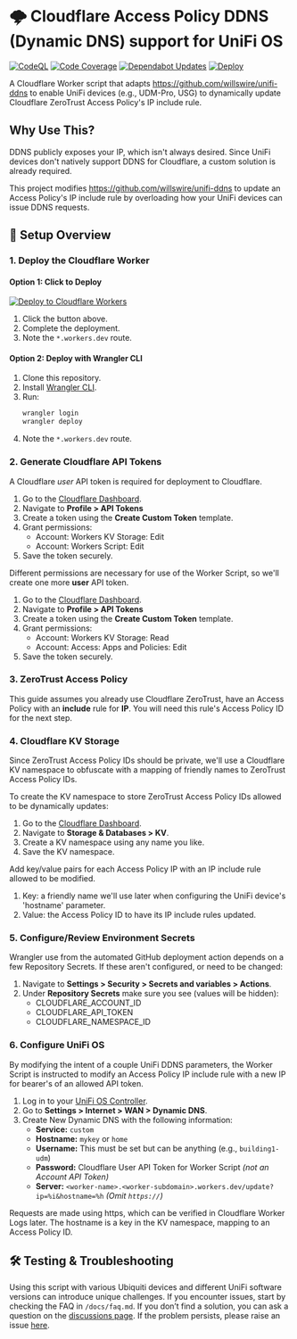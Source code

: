 # 🌩️ Cloudflare Access Policy DDNS (Dynamic DNS) support for UniFi OS

[![CodeQL](https://github.com/youshouldtellmemore/unifi-ddns-cloudflare-access/actions/workflows/github-code-scanning/codeql/badge.svg)](https://github.com/youshouldtellmemore/unifi-ddns-cloudflare-access/actions/workflows/github-code-scanning/codeql)
[![Code Coverage](https://github.com/youshouldtellmemore/unifi-ddns-cloudflare-access/actions/workflows/coverage.yml/badge.svg)](https://github.com/youshouldtellmemore/unifi-ddns-cloudflare-access/actions/workflows/coverage.yml)
[![Dependabot Updates](https://github.com/youshouldtellmemore/unifi-ddns-cloudflare-access/actions/workflows/dependabot/dependabot-updates/badge.svg)](https://github.com/youshouldtellmemore/unifi-ddns-cloudflare-access/actions/workflows/dependabot/dependabot-updates)
[![Deploy](https://github.com/youshouldtellmemore/unifi-ddns-cloudflare-access/actions/workflows/deploy.yml/badge.svg)](https://github.com/youshouldtellmemore/unifi-ddns-cloudflare-access/actions/workflows/deploy.yml)

A Cloudflare Worker script that adapts https://github.com/willswire/unifi-ddns to enable UniFi devices (e.g., UDM-Pro, USG) to dynamically update Cloudflare ZeroTrust Access Policy's IP include rule.

## Why Use This?

DDNS publicly exposes your IP, which isn't always desired. Since UniFi devices don't natively support DDNS for Cloudflare, a custom solution is already required.

This project modifies https://github.com/willswire/unifi-ddns to update an Access Policy's IP include rule by overloading how your UniFi devices can issue DDNS requests.

## 🚀 **Setup Overview**

### 1. **Deploy the Cloudflare Worker**

#### **Option 1: Click to Deploy**
[![Deploy to Cloudflare Workers](https://deploy.workers.cloudflare.com/button)](https://deploy.workers.cloudflare.com/?url=https://github.com/youshouldtellmemore/unifi-ddns-cloudflare-access)

1. Click the button above.
2. Complete the deployment.
3. Note the `*.workers.dev` route.

#### **Option 2: Deploy with Wrangler CLI**
1. Clone this repository.
2. Install [Wrangler CLI](https://developers.cloudflare.com/workers/wrangler/install-and-update/).
3. Run:
   ```sh
   wrangler login
   wrangler deploy
   ```
4. Note the `*.workers.dev` route.

### 2. **Generate Cloudflare API Tokens**

A Cloudflare *user* API token is required for deployment to Cloudflare.
1. Go to the [Cloudflare Dashboard](https://dash.cloudflare.com/).
2. Navigate to **Profile > API Tokens**
3. Create a token using the **Create Custom Token** template.
4. Grant permissions:
	- Account: Workers KV Storage: Edit
    - Account: Workers Script: Edit
5. Save the token securely.

Different permissions are necessary for use of the Worker Script, so we'll create one more **user** API token.
1. Go to the [Cloudflare Dashboard](https://dash.cloudflare.com/).
2. Navigate to **Profile > API Tokens**
3. Create a token using the **Create Custom Token** template.
4. Grant permissions:
   - Account: Workers KV Storage: Read
   - Account: Access: Apps and Policies: Edit
5. Save the token securely.

### 3. **ZeroTrust Access Policy**

This guide assumes you already use Cloudflare ZeroTrust, have an Access Policy with an **include** rule for **IP**. You will need this rule's Access Policy ID for the next step.


### 4. **Cloudflare KV Storage**

Since ZeroTrust Access Policy IDs should be private, we'll use a Cloudflare KV namespace to obfuscate with a mapping of friendly names to ZeroTrust Access Policy IDs.

To create the KV namespace to store ZeroTrust Access Policy IDs allowed to be dynamically updates:
1. Go to the [Cloudflare Dashboard](https://dash.cloudflare.com/).
2. Navigate to **Storage & Databases > KV**.
3. Create a KV namespace using any name you like.
4. Save the KV namespace.

Add key/value pairs for each Access Policy IP with an IP include rule allowed to be modified.
1. Key: a friendly name we'll use later when configuring the UniFi device's 'hostname' parameter.
2. Value: the Access Policy ID to have its IP include rules updated.

### 5. **Configure/Review Environment Secrets**

Wrangler use from the automated GitHub deployment action depends on a few Repository Secrets. If these aren't configured, or need to be changed:
1. Navigate to **Settings > Security > Secrets and variables > Actions**.
2. Under **Repository Secrets** make sure you see (values will be hidden):
   - CLOUDFLARE_ACCOUNT_ID
   - CLOUDFLARE_API_TOKEN
   - CLOUDFLARE_NAMESPACE_ID

### 6. **Configure UniFi OS**

By modifying the intent of a couple UniFi DDNS parameters, the Worker Script is instructed to modify an Access Policy IP include rule with a new IP for bearer's of an allowed API token.
1. Log in to your [UniFi OS Controller](https://unifi.ui.com/).
2. Go to **Settings > Internet > WAN > Dynamic DNS**.
3. Create New Dynamic DNS with the following information:
   - **Service:** `custom`
   - **Hostname:** `mykey` or `home`
   - **Username:** This must be set but can be anything (e.g., `building1-udm`)
   - **Password:** Cloudflare User API Token for Worker Script *(not an Account API Token)*
   - **Server:** `<worker-name>.<worker-subdomain>.workers.dev/update?ip=%i&hostname=%h`
     *(Omit `https://`)*

Requests are made using https, which can be verified in Cloudflare Worker Logs later. The hostname is a key in the KV namespace, mapping to an Access Policy ID.

## 🛠️ **Testing & Troubleshooting**

Using this script with various Ubiquiti devices and different UniFi software versions can introduce unique challenges. If you encounter issues, start by checking the FAQ in `/docs/faq.md`. If you don’t find a solution, you can ask a question on the [discussions page](https://github.com/youshouldtellmemore/unifi-ddns-cloudflare-access/discussions/new?category=q-a). If the problem persists, please raise an issue [here](https://github.com/youshouldtellmemore/unifi-ddns-cloudflare-access/issues).
